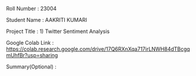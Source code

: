 Roll Number       :   23004

Student Name      :   AAKRITI KUMARI

Project Title     :   1) Twitter Sentiment Analysis

Google Colab Link :   https://colab.research.google.com/drive/17Q6RXnXqa717irLNWH84dTBcgqmUhfBr?usp=sharing

Summary(Optional) :   
